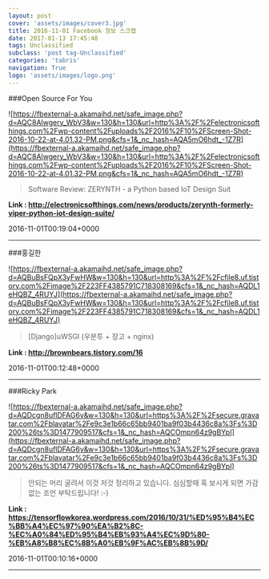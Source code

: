 ```yaml
---
layout: post
cover: 'assets/images/cover3.jpg'
title: 2016-11-01 Facebook 정보 스크랩
date: 2017-01-13 17:45:48
tags: Unclassified
subclass: 'post tag-Unclassified'
categories: 'tabris'
navigation: True
logo: 'assets/images/logo.png'
---
```


###Open Source For You

![https://fbexternal-a.akamaihd.net/safe_image.php?d=AQC8Alwgery_WbV3&w=130&h=130&url=http%3A%2F%2Felectronicsofthings.com%2Fwp-content%2Fuploads%2F2016%2F10%2FScreen-Shot-2016-10-22-at-4.01.32-PM.png&cfs=1&_nc_hash=AQA5mO6hdt_-1Z7R](https://fbexternal-a.akamaihd.net/safe_image.php?d=AQC8Alwgery_WbV3&w=130&h=130&url=http%3A%2F%2Felectronicsofthings.com%2Fwp-content%2Fuploads%2F2016%2F10%2FScreen-Shot-2016-10-22-at-4.01.32-PM.png&cfs=1&_nc_hash=AQA5mO6hdt_-1Z7R)

>Software Review: ZERYNTH - a Python based IoT Design Suit

**Link : <http://electronicsofthings.com/news/products/zerynth-formerly-viper-python-iot-design-suite/>**

2016-11-01T00:19:04+0000

---

###홍길한

![https://fbexternal-a.akamaihd.net/safe_image.php?d=AQBuBsFQpX3yFwHW&w=130&h=130&url=http%3A%2F%2Fcfile8.uf.tistory.com%2Fimage%2F223FF4385791C718308169&cfs=1&_nc_hash=AQDL1eHQBZ_4RUYJ](https://fbexternal-a.akamaihd.net/safe_image.php?d=AQBuBsFQpX3yFwHW&w=130&h=130&url=http%3A%2F%2Fcfile8.uf.tistory.com%2Fimage%2F223FF4385791C718308169&cfs=1&_nc_hash=AQDL1eHQBZ_4RUYJ)

>[Django]uWSGI (우분투 + 장고 + nginx)



**Link : <http://brownbears.tistory.com/16>**

2016-11-01T00:12:48+0000

---

###Ricky Park

![https://fbexternal-a.akamaihd.net/safe_image.php?d=AQDcgn8uflDFAG6v&w=130&h=130&url=https%3A%2F%2Fsecure.gravatar.com%2Fblavatar%2Fe9c3e1b66c65bb9401ba9f03b4436c8a%3Fs%3D200%26ts%3D1477909517&cfs=1&_nc_hash=AQCOmpn64z9gBYpI](https://fbexternal-a.akamaihd.net/safe_image.php?d=AQDcgn8uflDFAG6v&w=130&h=130&url=https%3A%2F%2Fsecure.gravatar.com%2Fblavatar%2Fe9c3e1b66c65bb9401ba9f03b4436c8a%3Fs%3D200%26ts%3D1477909517&cfs=1&_nc_hash=AQCOmpn64z9gBYpI)

>안되는 머리 굴려서 이것 저것 정리하고 있습니다. 심심할때 혹 보시게 되면 가감없는 조언 부탁드립니다! :-)

**Link : <https://tensorflowkorea.wordpress.com/2016/10/31/%ED%95%B4%EC%BB%A4%EC%97%90%EA%B2%8C-%EC%A0%84%ED%95%B4%EB%93%A4%EC%9D%80-%EB%A8%B8%EC%8B%A0%EB%9F%AC%EB%8B%9D/>**

2016-11-01T00:10:16+0000

---

